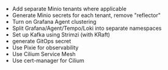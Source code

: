 - Add separate Minio tenants where applicable
- Generate Minio secrets for each tenant, remove "reflector"
- Turn on Grafana Agent clustering
- Split Grafana/Agent/Tempo/Loki into separate namespaces
- Set up Kafka using Strimzi (with KRaft)
- generate GitOps secret
- Use Pixie for observability
- Use Cilium Service Mesh
- Use cert-manager for Cilium
